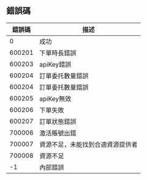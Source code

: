 ## 錯誤碼


| 錯誤碼    | 描述                      |
|--------|-------------------------|
| 0      | 成功                      |
| 600201 | 下單時長錯誤                  |
| 600203 | apiKey錯誤                |
| 600204 | 訂單委托數量錯誤                |
| 600204 | 訂單委托數量錯誤                |
| 600205 | apiKey無效                |
| 600206 | 下單失敗                    |
| 600207 | 訂單狀態錯誤                  |
| 700006 | 激活賬號出錯                  |
| 700007 | 資源不足，未能找到合適資源提供者        |
| 700008 | 資源不足                    |
| -1     | 內部錯誤                    |

